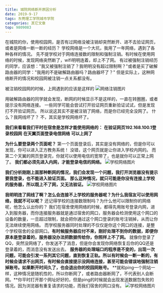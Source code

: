 ```yaml
---
title: 城院网络断开原因分析
date: 2019-9-17
tags: 东莞理工学院城市学院
categories: 其它文章
top: 9809083
---
```


在城院的你，使用校园网，是否有过网络没被注销却突然断开、进不去验证网页，或者是网络一断一断的经历？
学校网络是一个大坑，我用了一年网络，遇到了各种各样的情况。
先不提学校对于网络连接数的限制和强制注销。有时候在使用网络的时候，发现网络突然断了，wifi明明连着，却上不了网。
有过被强制注销经历的同学，应该想："我又被强制注销了？我明明没有超过限制啊？"或者是买了破解路由器的同学："我用的不是破解路由器吗？路由器坏了？"
但是实际上，这种网络断开的情况和校园网被注销一点关系都没有。

被注销校园网的时候，上网遇到的应该是这样的
![网络注销图片](/images/路由器/网络断开.png)

用破解路由器的同学就会发现，断网的时候显示不是这样的，一直在转圈圈，或者提示没有网络连接。
一些同学可能会尝试打开验证网页重新验证试试，但是发现打不开验证网页。
所以说这其实不是被注销了网络，而是你已经完全没网了。
什么？我网线坏了？
不，其实是学校网络坏了。

**我们来看看我们平时在宿舍是怎样才能使用网络的：**
**在验证网页192.168.100.1登录校园网**
**在天翼页面登录电信网络**
**可以上网了**

**为什么要登录两个页面呢？**
第一个页面登录后，其实是没有网络的，但是你可以发现，你可以进入正方教务系统！
没错，这个网页就是让你进入学校内网的。
而第二个天翼的网页登录完，你就可以使用电信的宽带了，也是就你可以正常上网了。
**我们都必须先进入内网，才能登录电信的网络。**
![学校网络图片](/images/路由器/网络图1.png)

**我们分析刚刚上面那种断网的情况，我们会发现一个问题，我打开浏览器没有提示要我登录，也不能进入验证页面。**
**那么这种情况，就只可能是你没有连接上学校的服务器，所以既上不了网，又无法验证。**
![学校网络图片](/images/路由器/网络图2.png)

**我明明连了网线了啊？怎么会连接不上学校的服务器呢？为什么我宿友可以使用网络，我就不可以呢？**
还记得学校的连接数限制吗？为什么他可以限制你的网络呢，他怎么认出你的？
我们在宿舍使用网络的时候，都得先用账号登录内网，进入到服务器，而你连接服务器就是通过宿舍的网口，服务器会检测使用这个网口的设备的数量，一旦超过限制，就会把你通过这个网口登录的账号注销掉，从而让你无法继续使用网络。
而学校服务器同时处理的不仅仅是你这个网口的连接，是整个学校宿舍的全部网口。**有时候服务器应付不来，刚好处理不到你的数据，即便你原本是登录着的，服务器没办法把数据传给你，你照样上不了网。**
就像你登录了QQ，突然没网络了，你发送不了消息，但是你会发现你网络恢复后你的QQ还是登录着的，而消息没有发送出去。
**服务器的处理端口的程序是不变的，出现一次问题，可能会引发一系列其它问题，直到恢复正轨。所以有时候会一断一断的，有时候会请求不出网页，有时候会直接提示没网络连接，甚至可能会错误地强制注销掉账号。如果断开时间久了，也会退出你的校园网账号。**
**就和ping一个网站一样，这种情况是随机性的，所以你断网了，或者路由器断网了，不代表别人会断网。**你平时打开那个网址好好的，但是ping的时候就会出现发送数据包失败的情况。因为浏览器有重复请求的功能，而我们宿舍的网口没有。
![学校网络图片](/images/路由器/网络图3.png)
